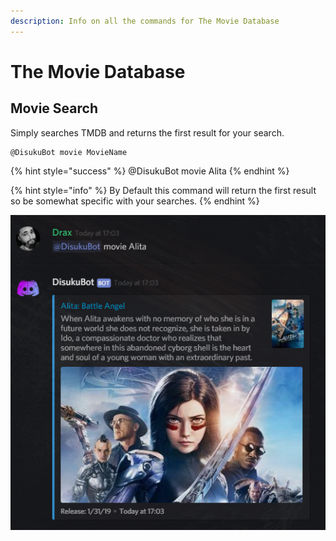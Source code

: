 ```yaml
---
description: Info on all the commands for The Movie Database
---
```


# The Movie Database

## Movie Search

Simply searches TMDB and returns the first result for your search.

```
@DisukuBot movie MovieName
```

{% hint style="success" %}
@DisukuBot movie Alita
{% endhint %}

{% hint style="info" %}
By Default this command will return the first result so be somewhat specific with your searches.
{% endhint %}

![](../.gitbook/assets/movieexamplecommand.png)

